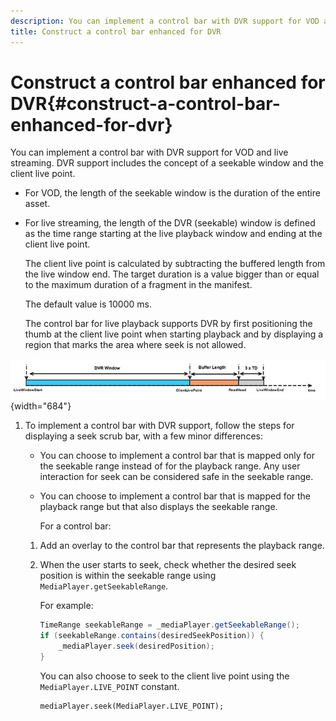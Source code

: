 ```yaml
---
description: You can implement a control bar with DVR support for VOD and live streaming. DVR support includes the concept of a seekable window and the client live point.
title: Construct a control bar enhanced for DVR
---
```


# Construct a control bar enhanced for DVR{#construct-a-control-bar-enhanced-for-dvr}

You can implement a control bar with DVR support for VOD and live streaming. DVR support includes the concept of a seekable window and the client live point.

* For VOD, the length of the seekable window is the duration of the entire asset. 
* For live streaming, the length of the DVR (seekable) window is defined as the time range starting at the live playback window and ending at the client live point.

  The client live point is calculated by subtracting the buffered length from the live window end. The target duration is a value bigger than or equal to the maximum duration of a fragment in the manifest.

  The default value is 10000 ms.

  The control bar for live playback supports DVR by first positioning the thumb at the client live point when starting playback and by displaying a region that marks the area where seek is not allowed.

<!--<a id="fig_37A39A28BA714BA5A2C461357ED5BD41"></a>-->

![](assets/dvr-window.PNG){width="684"}

1. To implement a control bar with DVR support, follow the steps for displaying a seek scrub bar, with a few minor differences:

    * You can choose to implement a control bar that is mapped only for the seekable range instead of for the playback range. Any user interaction for seek can be considered safe in the seekable range. 
    * You can choose to implement a control bar that is mapped for the playback range but that also displays the seekable range.

       For a control bar:

    1. Add an overlay to the control bar that represents the playback range. 
    1. When the user starts to seek, check whether the desired seek position is within the seekable range using `MediaPlayer.getSeekableRange`.

       For example:     
    
       ```java    
       TimeRange seekableRange = _mediaPlayer.getSeekableRange(); 
       if (seekableRange.contains(desiredSeekPosition)) { 
           _mediaPlayer.seek(desiredPosition); 
       }
       ```

       You can also choose to seek to the client live point using the `MediaPlayer.LIVE_POINT` constant.     
    
       ```    
       mediaPlayer.seek(MediaPlayer.LIVE_POINT);
       ```